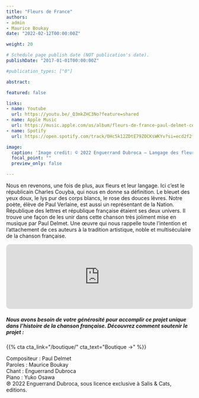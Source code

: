 ```yaml
---
title: "Fleurs de France"
authors:
- admin
- Maurice Boukay
date: "2022-02-12T00:00:00Z"

weight: 20

# Schedule page publish date (NOT publication's date).
publishDate: "2017-01-01T00:00:00Z"

#publication_types: ["0"]

abstract: 

featured: false

links:
- name: Youtube
  url: https://youtu.be/_Q3mkZHC3No?feature=shared
- name: Apple Music
  url: https://music.apple.com/us/album/fleurs-de-france-paul-delmet-complete-songs/1607112439?i=1607112845
- name: Spotify
  url: https://open.spotify.com/track/0Hc5k12ZDtE79ZOCKsWKYv?si=ecd2f2fdb3c6439c

image:
  caption: 'Image credit: © 2022 Enguerrand Dubroca – Langage des fleurs – Œillet, amour vif et pur, éditions Bergeret / Collection Lequy http://fantaisiesbergeret.free.fr'
  focal_point: ""
  preview_only: false

---
```


Nous en revenons, une fois de plus, aux fleurs et leur langage. Ici c’est le républicain Charles Couyba, qui nous en donne sa définition. Le bleuet des yeux doux, le lys pur des corps blancs, le rose des douces lèvres. Notre poète, élève de Paul Verlaine, est aussi un représentant de la Nation. République des lettres et république française étaient ses deux univers. Il trouve une façon de les unir dans cette chanson très joliment mise en musique par Paul Delmet. Une œuvre qui nous rappelle toute l’intention et l’attachement de ces auteurs à la tradition artistique, noble et multiséculaire de la chanson française.


<iframe allow="autoplay *; encrypted-media *; fullscreen *; clipboard-write" frameborder="0" height="175" style="width:100%;max-width:720px;overflow:hidden;border-radius:10px;" sandbox="allow-forms allow-popups allow-same-origin allow-scripts allow-storage-access-by-user-activation allow-top-navigation-by-user-activation" src="https://embed.music.apple.com/us/album/fleurs-de-france-paul-delmet-complete-songs/1607112439?i=1607112845"></iframe>

##### Nous avons besoin de votre générosité pour accomplir ce projet unique dans l’histoire de la chanson française. Découvrez comment soutenir le projet :
{{% cta cta_link="/boutique/" cta_text="Boutique →" %}}

<p>Compositeur : Paul Delmet <br>
Paroles : Maurice Boukay<br>
Chant : Enguerrand Dubroca<br>
Piano : Yuko Osawa<br>
℗ 2022 Enguerrand Dubroca, sous licence exclusive à Salis & Cats, editions.</p>



